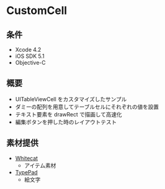 CustomCell
====================

条件
---------------
 * Xcode 4.2
 * iOS SDK 5.1
 * Objective-C

概要
---------------
 * UITableViewCell をカスタマイズしたサンプル
 * ダミーの配列を用意してテーブルセルにそれぞれの値を設置
 * テキスト要素を drawRect で描画して高速化
 * 編集ボタンを押した時のレイアウトテスト

素材提供
---------------
 * [Whitecat](http://whitecafe.sakura.ne.jp/ "Whitecat")
   * アイテム素材
 * [TypePad](http://start.typepad.jp/typecast/ "TypePad")
   * 絵文字